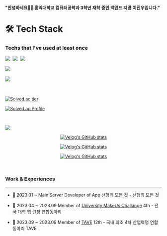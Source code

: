 #### "안녕하세요🙋‍♂️ 홍익대학교 컴퓨터공학과 3학년 재학 중인 백앤드 지망 이진우입니다."


<h1>🛠️ Tech Stack</h1>

<h3>Techs that I've used at least once</h3>


<p align="left">
  <img src="https://img.shields.io/badge/Spring-6DB33F?style=flat-square&logo=Spring&logoColor=white"/></a>&nbsp
  <img src="https://img.shields.io/badge/SpringBoot-6DB33F?style=flat-square&logo=SpringBoot&logoColor=white"/></a>&nbsp  
  <img src="https://img.shields.io/badge/JPA-6DB33F?style=flat-square&logo=Jpa&logoColor=white"/></a>&nbsp 
</p>

<p align="left">
  <img src="https://img.shields.io/badge/AWS-232F3E?style=flat-square&logo=Amazon AWS&logoColor=white"/></a>&nbsp 
</p>

<p align="left"> 
  <img src="https://img.shields.io/badge/Mysql-E6B91E?style=flat-square&logo=MySql&logoColor=white"/></a>&nbsp 
</p>

<br>


[![Solved.ac tier](http://mazassumnida.wtf/api/mini/generate_badge?boj=dionisos1)](https://solved.ac/dionisos1/)
  
[![Solved.ac Profile](http://mazassumnida.wtf/api/v2/generate_badge?boj=dionisos1)](https://solved.ac/dionisos1/)

<br>

<a href="https://velog.io/@dionisos198"><img src="https://img.shields.io/badge/Velog-11B48A?style=flat-square&logo=Vimeo&logoColor=white&link=https://velog.io/@dionisos198"/></a>

<div align="left" style="text-align:center">
  
  [![Velog's GitHub stats](https://velog-readme-stats.vercel.app/api?name=dionisos198&tag=스프링&color=dark)](https://velog.io/@dionisos198)

</div>

<div align="left" style="text-align:center">
  
  [![Velog's GitHub stats](https://velog-readme-stats.vercel.app/api?name=dionisos198&tag=개발기록&color=dark)](https://velog.io/@dionisos198?tag=%EA%B0%9C%EB%B0%9C%EA%B8%B0%EB%A1%9D)
  
</div>

<div align="left" style="text-align:center">
  
  [![Velog's GitHub stats](https://velog-readme-stats.vercel.app/api?name=dionisos198&tag=알고리즘&color=dark)](https://velog.io/@dionisos198)
  
</div>


</br>

### Work & Experiences 

----

- 🏫 2023.01 ~  Main Server Developer of App [선행의 모든 것](https://github.com/ysy7838/UMC4th_goodness) - 선행의 모든 것
  
- 📝 2023.04 ~ 2023.09 Member of [University MakeUs Challange](https://www.makeus.in/umc) 4th - 전국 대학 앱 런칭 연합동아리

- 🔭 2023.09 ~ 2023.09 Member of [TAVE](https://blog.naver.com/t-ave) 12th - 국내 최초 4차 산업혁명 연합 동아리 TAVE

